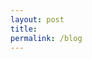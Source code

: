 ```yaml
---
layout: post
title:
permalink: /blog
---
```



<!-- 5년 차 개발자로 Unity3D 클라이언트/기획/배포 운영하였습니다. 스타트업에서 근무 한 경험들이 많아서 클라이언트뿐만 아니라 필요에 따라 서버 역할을 겸하였습니다. 서버는 자체 서버 개발을 따로 하지 않고 서버 대행 ( 뒤끝, Firebase) 을 이용하였습니다. 작은 팀의 규모에서 Unity3D 개발 담당자의 역할로 구글 플레이 인디 페스티벌 2020 TOP10 , 새로운 경기 게임 오디션 13회 2등, Unity MWU KR AWARD 2021 (Best Innovation)의 수상 경력을 쌓을 수 있었습니다.

반복되는 일을 자동화하고 비효율적인 프로세스를 개선하는 일을 좋아합니다. 인증 및 서드파티 등의 기능을 구성 및 형식에 맞게 프로세스 하여 구성원들의 업무 시간을 줄이고 지속해서 업데이트 한 경험이 있습니다.

새로운 방식의 기술을 도입해 보고 시도해 보는 걸 좋아합니다. 뒤끝 서버를 이용하다 아쉬운 점들이 있어서 Firebase를 익히고 적용하여 기존 불편했던 점들을 개선하였습니다. 또 Unity에서 Cloud Save 베타 기능이 출시되어 시도해 보고 데이터를 성공적으로 저장하고 개선했던 경험들이 있습니다.

비즈니스 성장에 기여하는 일을 좋아합니다. 이를 위해 1인 개발을 하여 배포하고 Firebase 애널리틱스 와 유저분들의 피드백을 참고하여 업데이트 한 결과 구글 스토어 10만 다운로드의 프로젝트를 개발한 경험이 있습니다. -->